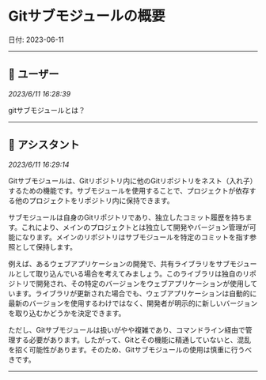 # Gitサブモジュールの概要

日付: 2023-06-11

---

## 👤 ユーザー
*2023/6/11 16:28:39*

gitサブモジュールとは？

---

## 🤖 アシスタント
*2023/6/11 16:29:14*

Gitサブモジュールは、Gitリポジトリ内に他のGitリポジトリをネスト（入れ子）するための機能です。サブモジュールを使用することで、プロジェクトが依存する他のプロジェクトをリポジトリ内に保持できます。

サブモジュールは自身のGitリポジトリであり、独立したコミット履歴を持ちます。これにより、メインのプロジェクトとは独立して開発やバージョン管理が可能になります。メインのリポジトリはサブモジュールを特定のコミットを指す参照として保持します。

例えば、あるウェブアプリケーションの開発で、共有ライブラリをサブモジュールとして取り込んでいる場合を考えてみましょう。このライブラリは独自のリポジトリで開発され、その特定のバージョンをウェブアプリケーションが使用しています。ライブラリが更新された場合でも、ウェブアプリケーションは自動的に最新のバージョンを使用するわけではなく、開発者が明示的に新しいバージョンを取り込むかどうかを決定できます。

ただし、Gitサブモジュールは扱いがやや複雑であり、コマンドライン経由で管理する必要があります。したがって、Gitとその機能に精通していないと、混乱を招く可能性があります。そのため、Gitサブモジュールの使用は慎重に行うべきです。

---
